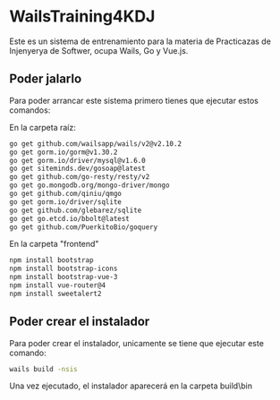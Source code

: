 # WailsTraining4KDJ
Este es un sistema de entrenamiento para la materia de Practicazas de Injenyerya de Softwer, ocupa Wails, Go y Vue.js.

## Poder jalarlo
Para poder arrancar este sistema primero tienes que ejecutar estos comandos:

En la carpeta raíz:
```bash
go get github.com/wailsapp/wails/v2@v2.10.2
go get gorm.io/gorm@v1.30.2
go get gorm.io/driver/mysql@v1.6.0
go get siteminds.dev/gosoap@latest
go get github.com/go-resty/resty/v2
go get go.mongodb.org/mongo-driver/mongo
go get github.com/qiniu/qmgo
go get gorm.io/driver/sqlite
go get github.com/glebarez/sqlite
go get go.etcd.io/bbolt@latest
go get github.com/PuerkitoBio/goquery
```

En la carpeta "frontend"
```bash
npm install bootstrap
npm install bootstrap-icons
npm install bootstrap-vue-3
npm install vue-router@4
npm install sweetalert2
```

## Poder crear el instalador
Para poder crear el instalador, unicamente se tiene que ejecutar este comando:
```bash
wails build -nsis
```
Una vez ejecutado, el instalador aparecerá en la carpeta build\bin

